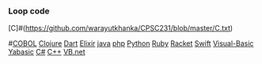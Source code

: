 ###  Loop code
[C]#(https://github.com/warayutkhanka/CPSC231/blob/master/C.txt)

#[COBOL](https://github.com/warayutkhanka/CPSC231/blob/master/COBOL.txt) 
[Clojure](https://github.com/warayutkhanka/CPSC231/blob/master/Clojure.txt)
[Dart](https://github.com/warayutkhanka/CPSC231/blob/master/DART.txt)
[Elixir](https://github.com/warayutkhanka/CPSC231/blob/master/Elixir.txt)
[java](https://github.com/warayutkhanka/CPSC231/blob/master/JAVA.txt)
[php](https://github.com/warayutkhanka/CPSC231/blob/master/PHP.txt)
[Python](https://github.com/warayutkhanka/CPSC231/blob/master/Python.txt)
[Ruby](https://github.com/warayutkhanka/CPSC231/blob/master/RUBY.txt)
[Racket](https://github.com/warayutkhanka/CPSC231/blob/master/Racket.txt)
[Swift](https://github.com/warayutkhanka/CPSC231/blob/master/Swift.txt)
[Visual-Basic](https://github.com/warayutkhanka/CPSC231/blob/master/Visal-Basic.txt)
[Yabasic](https://github.com/warayutkhanka/CPSC231/blob/master/YaBasic.txt)
[C#](https://github.com/warayutkhanka/CPSC231/blob/master/c%23.txt)
[C++](https://github.com/warayutkhanka/CPSC231/blob/master/c%2B%2B.txt)
[VB.net](https://github.com/warayutkhanka/CPSC231/blob/master/vb.net.txt)
